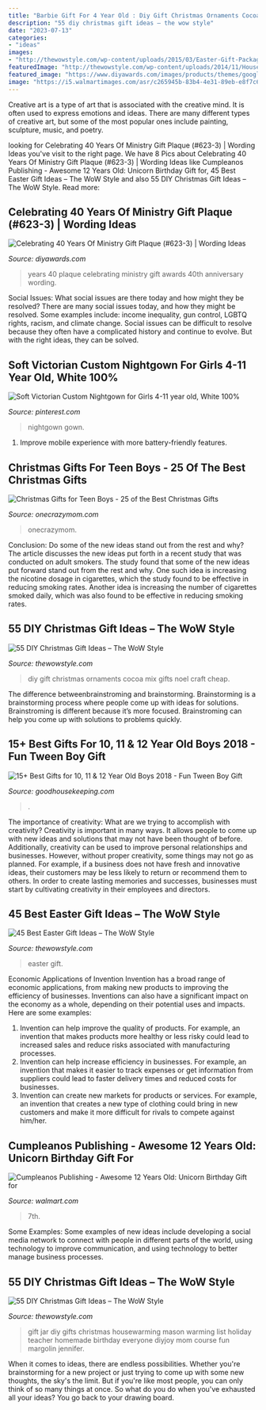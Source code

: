 ```yaml
---
title: "Barbie Gift For 4 Year Old : Diy Gift Christmas Ornaments Cocoa Mix Gifts Noel Craft Cheap"
description: "55 diy christmas gift ideas – the wow style"
date: "2023-07-13"
categories:
- "ideas"
images:
- "http://thewowstyle.com/wp-content/uploads/2015/03/Easter-Gift-Packaging-Presentation-Ideas-_04.jpg"
featuredImage: "http://thewowstyle.com/wp-content/uploads/2014/11/Housewarming-Gift-in-a-Jar.jpg"
featured_image: "https://www.diyawards.com/images/products/themes/google_ad.white/668-sample-detail-40th-anniversary-gift-for-priest-1421.jpg"
image: "https://i5.walmartimages.com/asr/c265945b-83b4-4e31-89eb-e8f7c667e684_1.c3b122155ea3e0969043ddb132532346.jpeg"
---
```



Creative art is a type of art that is associated with the creative mind. It is often used to express emotions and ideas. There are many different types of creative art, but some of the most popular ones include painting, sculpture, music, and poetry.

	

		
looking for Celebrating 40 Years Of Ministry Gift Plaque (#623-3) | Wording Ideas you've visit to the right page. We have 8 Pics about Celebrating 40 Years Of Ministry Gift Plaque (#623-3) | Wording Ideas like Cumpleanos Publishing - Awesome 12 Years Old: Unicorn Birthday Gift for, 45 Best Easter Gift Ideas – The WoW Style and also 55 DIY Christmas Gift Ideas – The WoW Style. Read more:
		
    
## Celebrating 40 Years Of Ministry Gift Plaque (#623-3) | Wording Ideas

<img loading=lazy src="https://www.diyawards.com/images/products/themes/google_ad.white/668-sample-detail-40th-anniversary-gift-for-priest-1421.jpg" onerror="this.onerror=null;this.src='https://tse1.mm.bing.net/th?id=OIP.0jS9pU9BBdmccNpweggTnQHaHa&amp;pid=15.1';" alt="Celebrating 40 Years Of Ministry Gift Plaque (#623-3) | Wording Ideas">

_Source: diyawards.com_

>years 40 plaque celebrating ministry gift awards 40th anniversary wording. 

	

Social Issues: What social issues are there today and how might they be resolved?
There are many social issues today, and how they might be resolved. Some examples include: income inequality, gun control, LGBTQ rights, racism, and climate change. Social issues can be difficult to resolve because they often have a complicated history and continue to evolve. But with the right ideas, they can be solved.

    
## Soft Victorian Custom Nightgown For Girls 4-11 Year Old, White 100%

<img loading=lazy src="https://i.pinimg.com/736x/ac/5d/bc/ac5dbc1c16beff110b133a1c4b507e43.jpg" onerror="this.onerror=null;this.src='https://tse3.mm.bing.net/th?id=OIP.2GQQQB-tJhFM1S0KXbqU-wHaLI&amp;pid=15.1';" alt="Soft Victorian Custom Nightgown for Girls 4-11 year old, White 100%">

_Source: pinterest.com_

>nightgown gown. 

	

1. Improve mobile experience with more battery-friendly features.

    
## Christmas Gifts For Teen Boys - 25 Of The Best Christmas Gifts

<img loading=lazy src="http://www.onecrazymom.com/wp-content/uploads/2017/11/gift-ideas-for-teen-boys.jpg" onerror="this.onerror=null;this.src='https://tse2.mm.bing.net/th?id=OIP.7BmS0TGTW44MYXLYmuKWPgAAAA&amp;pid=15.1';" alt="Christmas Gifts for Teen Boys - 25 of the Best Christmas Gifts">

_Source: onecrazymom.com_

>onecrazymom. 

	

Conclusion: Do some of the new ideas stand out from the rest and why?
The article discusses the new ideas put forth in a recent study that was conducted on adult smokers. The study found that some of the new ideas put forward stand out from the rest and why. One such idea is increasing the nicotine dosage in cigarettes, which the study found to be effective in reducing smoking rates. Another idea is increasing the number of cigarettes smoked daily, which was also found to be effective in reducing smoking rates.

    
## 55 DIY Christmas Gift Ideas – The WoW Style

<img loading=lazy src="http://thewowstyle.com/wp-content/uploads/2014/11/Hot-Cocoa-Mix-Ornaments.jpg" onerror="this.onerror=null;this.src='https://tse4.mm.bing.net/th?id=OIP.FEVtl9xgzA5QJRR8_1QS4wHaQX&amp;pid=15.1';" alt="55 DIY Christmas Gift Ideas – The WoW Style">

_Source: thewowstyle.com_

>diy gift christmas ornaments cocoa mix gifts noel craft cheap. 

	

The difference betweenbrainstroming and brainstorming.
Brainstorming is a brainstorming process where people come up with ideas for solutions. Brainstroming is different because it’s more focused. Brainstroming can help you come up with solutions to problems quickly.

    
## 15+ Best Gifts For 10, 11 &amp; 12 Year Old Boys 2018 - Fun Tween Boy Gift

<img loading=lazy src="https://hips.hearstapps.com/vader-prod.s3.amazonaws.com/1539626721-iron-man-ar-gifts-for-boys-1539626677.jpg?crop=1xw:0.99975xh;center,top&amp;resize=480:*" onerror="this.onerror=null;this.src='https://tse4.mm.bing.net/th?id=OIP.Q9aiu0ISoeTJMneV84isuwHaLH&amp;pid=15.1';" alt="15+ Best Gifts for 10, 11 &amp; 12 Year Old Boys 2018 - Fun Tween Boy Gift">

_Source: goodhousekeeping.com_

>. 

	

The importance of creativity: What are we trying to accomplish with creativity?
Creativity is important in many ways. It allows people to come up with new ideas and solutions that may not have been thought of before. Additionally, creativity can be used to improve personal relationships and businesses. However, without proper creativity, some things may not go as planned. For example, if a business does not have fresh and innovative ideas, their customers may be less likely to return or recommend them to others. In order to create lasting memories and successes, businesses must start by cultivating creativity in their employees and directors.

    
## 45 Best Easter Gift Ideas – The WoW Style

<img loading=lazy src="http://thewowstyle.com/wp-content/uploads/2015/03/Easter-Gift-Packaging-Presentation-Ideas-_04.jpg" onerror="this.onerror=null;this.src='https://tse1.mm.bing.net/th?id=OIP.4NwF40vHiaV5_OORWHq12QHaJ4&amp;pid=15.1';" alt="45 Best Easter Gift Ideas – The WoW Style">

_Source: thewowstyle.com_

>easter gift. 

	

Economic Applications of Invention
Invention has a broad range of economic applications, from making new products to improving the efficiency of businesses. Inventions can also have a significant impact on the economy as a whole, depending on their potential uses and impacts. Here are some examples: 
1. Invention can help improve the quality of products. For example, an invention that makes products more healthy or less risky could lead to increased sales and reduce risks associated with manufacturing processes. 
2. Invention can help increase efficiency in businesses. For example, an invention that makes it easier to track expenses or get information from suppliers could lead to faster delivery times and reduced costs for businesses. 
3. Invention can create new markets for products or services. For example, an invention that creates a new type of clothing could bring in new customers and make it more difficult for rivals to compete against him/her.

    
## Cumpleanos Publishing - Awesome 12 Years Old: Unicorn Birthday Gift For

<img loading=lazy src="https://i5.walmartimages.com/asr/c265945b-83b4-4e31-89eb-e8f7c667e684_1.c3b122155ea3e0969043ddb132532346.jpeg" onerror="this.onerror=null;this.src='https://tse3.mm.bing.net/th?id=OIP.gif51qR_xi-aRX4_ggOktwAAAA&amp;pid=15.1';" alt="Cumpleanos Publishing - Awesome 12 Years Old: Unicorn Birthday Gift for">

_Source: walmart.com_

>7th. 

	

Some Examples:
Some examples of new ideas include developing a social media network to connect with people in different parts of the world, using technology to improve communication, and using technology to better manage business processes.

    
## 55 DIY Christmas Gift Ideas – The WoW Style

<img loading=lazy src="http://thewowstyle.com/wp-content/uploads/2014/11/Housewarming-Gift-in-a-Jar.jpg" onerror="this.onerror=null;this.src='https://tse1.mm.bing.net/th?id=OIP.S5gIffvTSsWNRHUr4qMrMgHaJ4&amp;pid=15.1';" alt="55 DIY Christmas Gift Ideas – The WoW Style">

_Source: thewowstyle.com_

>gift jar diy gifts christmas housewarming mason warming list holiday teacher homemade birthday everyone diyjoy mom course fun margolin jennifer. 

	

When it comes to ideas, there are endless possibilities. Whether you're brainstorming for a new project or just trying to come up with some new thoughts, the sky's the limit. But if you're like most people, you can only think of so many things at once. So what do you do when you've exhausted all your ideas? You go back to your drawing board.

